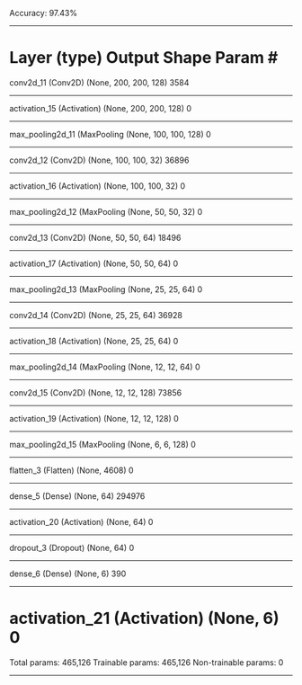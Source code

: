 Accuracy:  97.43%

_________________________________________________________________
Layer (type)                 Output Shape              Param #   
=================================================================
conv2d_11 (Conv2D)           (None, 200, 200, 128)     3584      
_________________________________________________________________
activation_15 (Activation)   (None, 200, 200, 128)     0         
_________________________________________________________________
max_pooling2d_11 (MaxPooling (None, 100, 100, 128)     0         
_________________________________________________________________
conv2d_12 (Conv2D)           (None, 100, 100, 32)      36896     
_________________________________________________________________
activation_16 (Activation)   (None, 100, 100, 32)      0         
_________________________________________________________________
max_pooling2d_12 (MaxPooling (None, 50, 50, 32)        0         
_________________________________________________________________
conv2d_13 (Conv2D)           (None, 50, 50, 64)        18496     
_________________________________________________________________
activation_17 (Activation)   (None, 50, 50, 64)        0         
_________________________________________________________________
max_pooling2d_13 (MaxPooling (None, 25, 25, 64)        0         
_________________________________________________________________
conv2d_14 (Conv2D)           (None, 25, 25, 64)        36928     
_________________________________________________________________
activation_18 (Activation)   (None, 25, 25, 64)        0         
_________________________________________________________________
max_pooling2d_14 (MaxPooling (None, 12, 12, 64)        0         
_________________________________________________________________
conv2d_15 (Conv2D)           (None, 12, 12, 128)       73856     
_________________________________________________________________
activation_19 (Activation)   (None, 12, 12, 128)       0         
_________________________________________________________________
max_pooling2d_15 (MaxPooling (None, 6, 6, 128)         0         
_________________________________________________________________
flatten_3 (Flatten)          (None, 4608)              0         
_________________________________________________________________
dense_5 (Dense)              (None, 64)                294976    
_________________________________________________________________
activation_20 (Activation)   (None, 64)                0         
_________________________________________________________________
dropout_3 (Dropout)          (None, 64)                0         
_________________________________________________________________
dense_6 (Dense)              (None, 6)                 390       
_________________________________________________________________
activation_21 (Activation)   (None, 6)                 0         
=================================================================
Total params: 465,126
Trainable params: 465,126
Non-trainable params: 0
_________________________________________________________________
